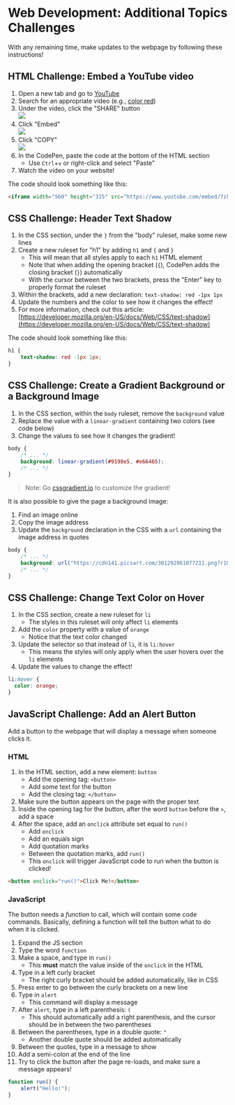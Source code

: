 # Web Development: Additional Topics Challenges
With any remaining time, make updates to the webpage by following these instructions!

## HTML Challenge: Embed a YouTube video
1. Open a new tab and go to [YouTube](https://youtube.com)
1. Search for an appropriate video (e.g., [color red](https://www.youtube.com/watch?v=8YWl7tDGUPA))
1. Under the video, click the "SHARE" button  
    ![](https://i.imgur.com/6rOqJb3.png) 
1. Click "Embed"  
    ![](https://i.imgur.com/OPzkSc2.png)  
1. Click "COPY"  
    ![](https://i.imgur.com/barvOys.png)
1. In the CodePen, paste the code at the bottom of the HTML section
    - Use `Ctrl`+`v` or right-click and select "Paste"
1. Watch the video on your website!

The code should look something like this:

```html
<iframe width="560" height="315" src="https://www.youtube.com/embed/7zkX6kfnWbk" frameborder="0" allow="accelerometer; autoplay; encrypted-media; gyroscope; picture-in-picture" allowfullscreen></iframe>
```

## CSS Challenge: Header Text Shadow
1. In the CSS section, under the `}` from the "body" ruleset, make some new lines
1. Create a new ruleset for "h1" by adding `h1` and `{` and `}`
    - This will mean that all styles apply to each `h1` HTML element
    - Note that when adding the opening bracket (`{`), CodePen adds the closing bracket (`}`) automatically
    - With the cursor between the two brackets, press the "Enter" key to properly format the ruleset
1. Within the brackets, add a new declaration: `text-shadow: red -1px 1px`
1. Update the numbers and the color to see how it changes the effect!
1. For more information, check out this article: [https://developer.mozilla.org/en-US/docs/Web/CSS/text-shadow](https://developer.mozilla.org/en-US/docs/Web/CSS/text-shadow)

The code should look something like this:

```css
h1 {
    text-shadow: red -1px 1px;
}
```

## CSS Challenge: Create a Gradient Background or a Background Image
1. In the CSS section, within the `body` ruleset, remove the `background` value
1. Replace the value with a `linear-gradient` containing two colors (see code below)
1. Change the values to see how it changes the gradient!

```css
body {
    /* ... */
    background: linear-gradient(#9198e5, #e66465);
    /* ... */
}
```

>Note: Go [cssgradient.io](https://cssgradient.io/) to customize the gradient!

It is also possible to give the page a background image:

1. Find an image online
1. Copy the image address
1. Update the `background` declaration in the CSS with a `url` containing the image address in quotes

```css
body {
    /* ... */
    background: url("https://cdn141.picsart.com/301292961077211.png?r1024x1024");
    /* ... */
}
```

## CSS Challenge: Change Text Color on Hover
1. In the CSS section, create a new ruleset for `li`
    - The styles in this ruleset will only affect `li` elements
1. Add the `color` property with a value of `orange`
    - Notice that the text color changed
1. Update the selector so that instead of `li`, it is `li:hover`
    - This means the styles will only apply when the user hovers over the `li` elements
1. Update the values to change the effect! 

```css
li:hover {
  color: orange;
}
```

## JavaScript Challenge: Add an Alert Button
Add a button to the webpage that will display a message when someone clicks it.

### HTML
1. In the HTML section, add a new element: `button`
    - Add the opening tag: `<button>`
    - Add some text for the button
    - Add the closing tag: `</button>`
1. Make sure the button appears on the page with the proper text
1. Inside the opening tag for the button, after the word `button` before the `>`, add a space
1. After the space, add an `onclick` attribute set equal to `run()`
    - Add `onclick`
    - Add an equals sign
    - Add quotation marks
    - Between the quotation marks, add `run()`
    - This `onclick` will trigger JavaScript code to run when the button is clicked!

```html
<button onclick="run()">Click Me!</button>
```

### JavaScript
The button needs a _function_ to call, which will contain some code commands. Basically, defining a function will tell the button what to do when it is clicked.

1. Expand the JS section
1. Type the word `function`
1. Make a space, and type in `run()`
    - This **must** match the value inside of the `onclick` in the HTML
1. Type in a left curly bracket
    - The right curly bracket should be added automatically, like in CSS
1. Press enter to go between the curly brackets on a new line
1. Type in `alert`
    - This command will display a message
1. After `alert`, type in a left parenthesis: `(`
    - This should automatically add a right parenthesis, and the cursor should be in between the two parentheses
1. Between the parentheses, type in a double quote: `"`
    - Another double quote should be added automatically
1. Between the quotes, type in a message to show
1. Add a semi-colon at the end of the line
1. Try to click the button after the page re-loads, and make sure a message appears!

```js
function run() {
    alert("Hello!");
}
```